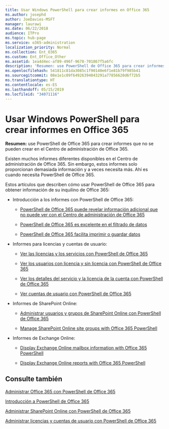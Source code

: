 ```yaml
---
title: Usar Windows PowerShell para crear informes en Office 365
ms.author: josephd
author: JoeDavies-MSFT
manager: laurawi
ms.date: 06/22/2018
audience: ITPro
ms.topic: hub-page
ms.service: o365-administration
localization_priority: Normal
ms.collection: Ent_O365
ms.custom: Ent_Office_Other
ms.assetid: 1ea4d4ec-af89-496f-9678-701867f5a6fc
description: 'Resumen: use PowerShell de Office 365 para crear informes que no se pueden crear en el Centro de administración de Office 365.'
ms.openlocfilehash: 541811c81da3085c1f90140e6f1e81b79f985b41
ms.sourcegitcommit: 08e1e1c09f64926394043291a77856620d6f72b5
ms.translationtype: HT
ms.contentlocale: es-ES
ms.lasthandoff: 05/15/2019
ms.locfileid: "34071116"
---
```

# <a name="use-windows-powershell-to-create-reports-in-office-365"></a>Usar Windows PowerShell para crear informes en Office 365

 **Resumen:** use PowerShell de Office 365 para crear informes que no se pueden crear en el Centro de administración de Office 365.
  
Existen muchos informes diferentes disponibles en el Centro de administración de Office 365. Sin embargo, estos informes solo proporcionan demasiada información y a veces necesita más. Ahí es cuando necesita PowerShell de Office 365.
  
Estos artículos que describen cómo usar PowerShell de Office 365 para obtener información de su inquilino de Office 365:
  
- Introducción a los informes con PowerShell de Office 365:
    
  - [PowerShell de Office 365 puede revelar información adicional que no puede ver con el Centro de administración de Office 365](https://technet.microsoft.com/library/dn568034.aspx#reveal)
    
  - [PowerShell de Office 365 es excelente en el filtrado de datos](https://technet.microsoft.com/library/dn568034.aspx#filter)
    
  - [PowerShell de Office 365 facilita imprimir o guardar datos](https://technet.microsoft.com/library/dn568034.aspx#printsave)
    
- Informes para licencias y cuentas de usuario:
    
  - [Ver las licencias y los servicios con PowerShell de Office 365](view-licenses-and-services-with-office-365-powershell.md)
    
  - [Ver los usuarios con licencia y sin licencia con PowerShell de Office 365](view-licensed-and-unlicensed-users-with-office-365-powershell.md)
    
  - [Ver los detalles del servicio y la licencia de la cuenta con PowerShell de Office 365](view-account-license-and-service-details-with-office-365-powershell.md)
    
  - [Ver cuentas de usuario con PowerShell de Office 365](view-user-accounts-with-office-365-powershell.md)
    
- Informes de SharePoint Online:
    
  - [Administrar usuarios y grupos de SharePoint Online con PowerShell de Office 365](http://technet.microsoft.com/library/9680af2e-a965-4e62-92ee-da72105c7800.aspx)
    
  - [Manage SharePoint Online site groups with Office 365 PowerShell](http://technet.microsoft.com/library/122f4099-c78d-4cce-bab0-4343b04596ae.aspx)
    
- Informes de Exchange Online:
    
  - [Display Exchange Online mailbox information with Office 365 PowerShell](http://technet.microsoft.com/library/13843002-56ca-4b75-81c5-84386522b01b.aspx)
    
  - [Display Exchange Online reports with Office 365 PowerShell](http://technet.microsoft.com/library/4873a063-9fc4-4ed9-826a-6e935fef61d4.aspx)
    
## <a name="see-also"></a>Consulte también

#### 

[Administrar Office 365 con PowerShell de Office 365](manage-office-365-with-office-365-powershell.md)
  
[Introducción a PowerShell de Office 365](getting-started-with-office-365-powershell.md)
  
[Administrar SharePoint Online con PowerShell de Office 365](manage-sharepoint-online-with-office-365-powershell.md)
  
[Administrar licencias y cuentas de usuario con PowerShell de Office 365](manage-user-accounts-and-licenses-with-office-365-powershell.md)
  
